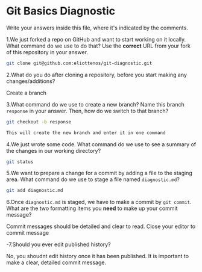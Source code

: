 # Git Basics Diagnostic

Write your answers inside this file, where it's indicated by the comments.

1.We just forked a repo on GitHub and want to start working on it locally.
What command do we use to do that? Use the **correct** URL from your fork of
this repository in your answer.

```sh
git clone git@github.com:eliottenos/git-diagnostic.git
```

2.What do you do after cloning a repository, before you start making any
changes/additions?

Create a branch

3.What command do we use to create a new branch? Name this branch `response`
    in your answer. Then, how do we switch to that branch?

```sh
git checkout -b response

This will create the new branch and enter it in one command
```

4.We just wrote some code. What command do we use to see a summary of the
    changes in our working directory?

```sh
git status
```

5.We want to prepare a change for a commit by adding a file to the staging
    area. What command do we use to stage a file named `diagnostic.md`?

```sh
git add diagnostic.md
```

6.Once `diagnostic.md` is staged, we have to make a commit by `git commit`.
What are the two formatting items you **need** to make up your commit message?

Commit messages should be detailed and clear to read.  Close your editor to commit
message

-7.Should you ever edit published history?

 No, you shoudnt edit history once it has been published.  It is important to make
 a clear, detailed commit message.
